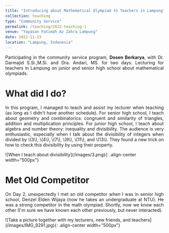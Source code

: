 ```yaml
---
title: "Introducing about Mathematical Olympiad to Teachers in Lampung"
collection: teaching
type: "Community Service"
permalink: /teaching/2022-teaching-1
venue: "Yayasan Fatimah Az Zahra Lampung"
date: 2022-11-23
location: "Lampung, Indonesia"
---
```


<p align="justify">Participating in the community service program, <b>Dosen Berkarya</b>, with Dr. Darmajid S.Si.,M.Si. and Dra. Andari, MS. for two days. Lecturing for teachers in Lampung on junior and senior high school about mathematical olympiads.</p>

What did I do?
======
<p align="justify">In this program, I managed to teach and assist my lecturer when teaching (as long as I didn't have another schedule). For senior high school, I teach about geometry and combinatorics: congruent and similarity of triangles, addition and multiplication principles. For junior high school, I teach about algebra and number theory: inequality and divisibility. The audience is very enthusiastic, especially when I talk about the divisibility of integers when divided by \(3\), \(4\), \(7\), \(9\), \(11\), and \(13\). They found a new trick on how to check this divisibility by using their property. </p>
![When I teach about divisibility](/images/3.png){: .align-center width="500px"}

Met Old Competitor
======
<p align="justify"> On Day 2, unexpectedly I met an old competitor when I was in senior high school, Denzel Elden Wijaya (now he takes an undergraduate at NTU). He was a strong competitor in the math olympiad. Shortly, now we know each other (I'm sure we have known each other previously, but never interacted). </p>
![Take a picture together with my lecturers, new friends, and teachers](/images/IMG_9291.jpg){: .align-center width="500px"}
